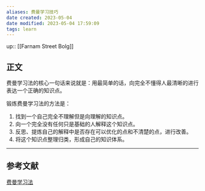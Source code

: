```yaml
---
aliases: 费曼学习技巧
date created: 2023-05-04
date modified: 2023-05-04 17:59:09
tags: learn
---
```


up:: [[Farnam Street Bolg]]  

## 正文
费曼学习法的核心一句话来说就是：用最简单的话，向完全不懂得人最清晰的进行表达一个正确的知识点。

锻炼费曼学习法的方法是：
1. 找到一个自己完全不理解但是向理解的知识点。
2. 向一个完全没有任何只是基础的人解释这个知识点。
3. 反思、提炼自己的解释中是否存在可以优化的点和不清楚的点，进行改善。
4. 将这个知识点整理归类，形成自己的知识体系。

---

## 参考文献
[费曼学习法](https://fs.blog/feynman-technique/)